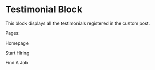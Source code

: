# Testimonial Block

This block displays all the testimonials registered in the custom post.

Pages:

Homepage

Start Hiring

Find A Job
